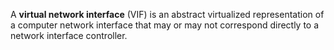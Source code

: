 A **virtual network interface** (VIF) is an abstract virtualized representation of a computer network interface that may or may not correspond directly to a network interface controller.